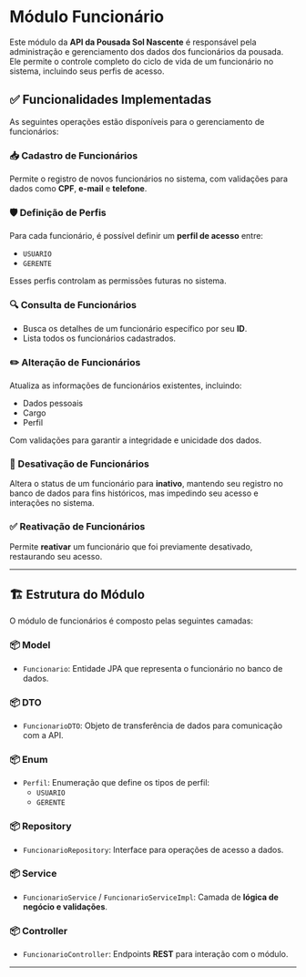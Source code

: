 # Módulo Funcionário

Este módulo da **API da Pousada Sol Nascente** é responsável pela administração e gerenciamento dos dados dos funcionários da pousada. Ele permite o controle completo do ciclo de vida de um funcionário no sistema, incluindo seus perfis de acesso.

## ✅ Funcionalidades Implementadas

As seguintes operações estão disponíveis para o gerenciamento de funcionários:

### 📥 Cadastro de Funcionários
Permite o registro de novos funcionários no sistema, com validações para dados como **CPF**, **e-mail** e **telefone**.

### 🛡️ Definição de Perfis
Para cada funcionário, é possível definir um **perfil de acesso** entre:

- `USUARIO`
- `GERENTE`

Esses perfis controlam as permissões futuras no sistema.

### 🔍 Consulta de Funcionários
- Busca os detalhes de um funcionário específico por seu **ID**.
- Lista todos os funcionários cadastrados.

### ✏️ Alteração de Funcionários
Atualiza as informações de funcionários existentes, incluindo:

- Dados pessoais
- Cargo
- Perfil

Com validações para garantir a integridade e unicidade dos dados.

### 🚫 Desativação de Funcionários
Altera o status de um funcionário para **inativo**, mantendo seu registro no banco de dados para fins históricos, mas impedindo seu acesso e interações no sistema.

### ✅ Reativação de Funcionários
Permite **reativar** um funcionário que foi previamente desativado, restaurando seu acesso.

---

## 🏗️ Estrutura do Módulo

O módulo de funcionários é composto pelas seguintes camadas:

### 📦 Model
- `Funcionario`: Entidade JPA que representa o funcionário no banco de dados.

### 📦 DTO
- `FuncionarioDTO`: Objeto de transferência de dados para comunicação com a API.

### 📦 Enum
- `Perfil`: Enumeração que define os tipos de perfil:
    - `USUARIO`
    - `GERENTE`

### 📦 Repository
- `FuncionarioRepository`: Interface para operações de acesso a dados.

### 📦 Service
- `FuncionarioService` / `FuncionarioServiceImpl`: Camada de **lógica de negócio e validações**.

### 📦 Controller
- `FuncionarioController`: Endpoints **REST** para interação com o módulo.

---
